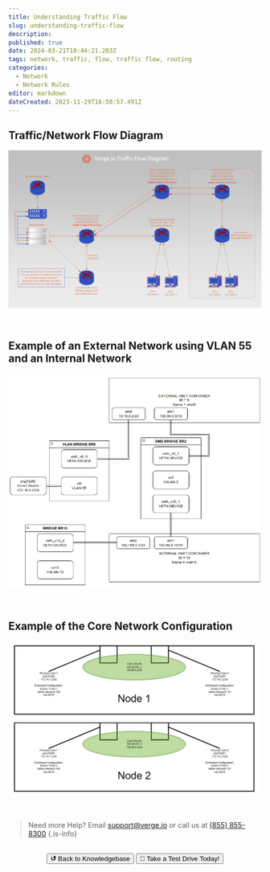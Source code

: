 ```yaml
---
title: Understanding Traffic Flow
slug: understanding-traffic-flow
description: 
published: true
date: 2024-03-21T18:44:21.203Z
tags: network, traffic, flow, traffic flow, routing
categories:
  - Network
  - Network Rules
editor: markdown
dateCreated: 2023-11-29T16:50:57.491Z
---
```


## Traffic/Network Flow Diagram
![vergeio-traffic-flow_(1).png](/public/knowledgebase/vergeio-traffic-flow_(1).png)

<br>

## Example of an External Network using VLAN 55 and an Internal Network
![vnet_wiring.png](/public/knowledgebase/vnet_wiring.png)

<br>

## Example of the Core Network Configuration
![core_config.jpg](/public/core_config.jpg)

<br>

> Need more Help? Email <a href="mailto:support@verge.io?subject=Support Inquiry" target="_blank" rel="noopener noreferrer">support@verge.io</a> or call us at <a href="tel:+855-855-8300">(855) 855-8300</a>
{.is-info}

<br>
<div style="text-align: center">
  <a href="https://wiki.verge.io/en/public/kb"><button class="button-grey"> <b>↺</b> Back to Knowledgebase</button></a>
<a href="https://www.verge.io/test-drive"><button class="button-orange">🚗 Take a Test Drive Today!</button></a>
</div>